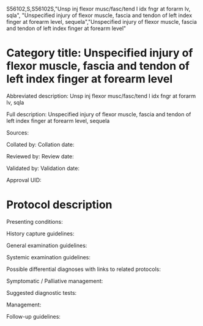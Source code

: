 S56102,S,S56102S,"Unsp inj flexor musc/fasc/tend l idx fngr at forarm lv, sqla", "Unspecified injury of flexor muscle, fascia and tendon of left index finger at forearm level, sequela","Unspecified injury of flexor muscle, fascia and tendon of left index finger at forearm level"
# Category title: Unspecified injury of flexor muscle, fascia and tendon of left index finger at forearm level

Abbreviated description: Unsp inj flexor musc/fasc/tend l idx fngr at forarm lv, sqla

Full description: Unspecified injury of flexor muscle, fascia and tendon of left index finger at forearm level, sequela

Sources:

Collated by:
Collation date:

Reviewed by:
Review date:

Validated by:
Validation date:

Approval UID:

# Protocol description

Presenting conditions:

History capture guidelines:

General examination guidelines:

Systemic examination guidelines:

Possible differential diagnoses with links to related protocols:

Symptomatic / Palliative management:

Suggested diagnostic tests:

Management:

Follow-up guidelines:
